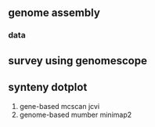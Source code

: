 ## genome assembly
### data

## survey using genomescope

## synteny dotplot
1. gene-based
   mcscan
   jcvi
3. genome-based
   mumber
   minimap2
   
